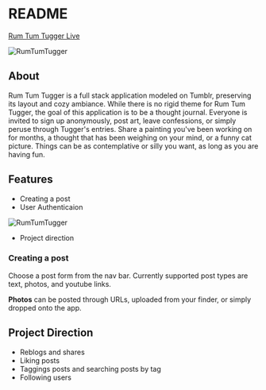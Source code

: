# README

[Rum Tum Tugger Live](https://rumtumtugger.herokuapp.com/#/login)

![RumTumTugger](https://i.imgur.com/WokvUAQ.png)

## About

Rum Tum Tugger is a full stack application modeled on Tumblr, preserving its layout and cozy ambiance.
While there is no rigid theme for Rum Tum Tugger, the goal of this application is to be a thought journal.
Everyone is invited to sign up anonymously, post art, leave confessions, or simply peruse through Tugger's entries.
Share a painting you've been working on for months, a thought that has been weighing on your mind, or a funny cat picture. Things can be as contemplative or silly you want, as long as you are having fun.

## Features

- Creating a post
- User Authenticaion

![RumTumTugger](https://i.imgur.com/fBW8nfO.gif)

- Project direction

### Creating a post

Choose a post form from the nav bar. Currently supported post types are text, photos, and youtube links.

**Photos** can be posted through URLs, uploaded from your finder, or simply dropped onto the app.

## Project Direction

- Reblogs and shares
- Liking posts
- Taggings posts and searching posts by tag
- Following users
